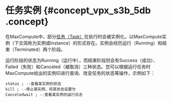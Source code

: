 # 任务实例 {#concept_vpx_s3b_5db .concept}

在MaxCompute中，部分[任务（Task）](cn.zh-CN/产品简介/基本概念/任务.md)在执行时会被实例化，以MaxCompute实例（下文简称为实例或Instance）的形式存在。实例会经历运行（Running）和结束（Terminated）两个阶段。

运行阶段的状态为Running（运行中），而结束阶段则会有Success（成功）、Failed（失败）和Canceled（被取消）三种状态。您可以根据运行任务时MaxCompute给出的实例ID进行查询、改变任务的状态等操作，示例如下：

```
status ; --查看某实例的状态
kill ; --停止某实例，将其状态设置为
Canceledwait ; --查看某实例的运行日志
```

